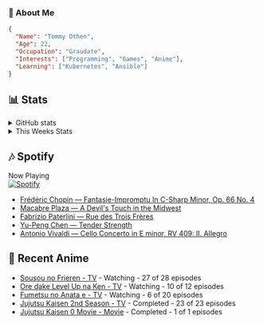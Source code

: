 ### 👋 About Me
```json
{
  "Name": "Tommy Othen",
  "Age": 22,
  "Occupation": "Graudate",
  "Interests": ["Programming", "Games", "Anime"],
  "Learning": ["Kubernetes", "Ansible"]
}
```

## 📊 Stats
<details>
  <summary>GitHub stats</summary>
  <a href="https://github.com/anuraghazra/github-readme-stats">
    <img src="https://github-readme-stats.vercel.app/api?username=tommyothen&show_icons=true&count_private=true&hide=prs,issues">
  </a>
</details>

<details>
  <summary>This Weeks Stats</summary>
  <a href="https://github.com/anuraghazra/github-readme-stats">
    <img src="https://github-readme-stats.vercel.app/api/wakatime?username=tommyothen&cache_seconds=1800&custom_title=Top%20Languages">
  </a>
</details>

## 🎶 Spotify
Now Playing\
[![Spotify](https://novatorem-dasushiasian.vercel.app/api/spotify)](https://open.spotify.com/user/g90805640970)
<!-- LASTFM:START -->
* [Frédéric Chopin — Fantasie-Impromptu In C-Sharp Minor, Op. 66 No. 4](https://www.last.fm/music/Fr%C3%A9d%C3%A9ric+Chopin/_/Fantasie-Impromptu+In+C-Sharp+Minor,+Op.+66+No.+4)
* [Macabre Plaza — A Devil&#39;s Touch in the Midwest](https://www.last.fm/music/Macabre+Plaza/_/A+Devil%27s+Touch+in+the+Midwest)
* [Fabrizio Paterlini — Rue des Trois Frères](https://www.last.fm/music/Fabrizio+Paterlini/_/Rue+des+Trois+Fr%C3%A8res)
* [Yu-Peng Chen — Tender Strength](https://www.last.fm/music/Yu-Peng+Chen/_/Tender+Strength)
* [Antonio Vivaldi — Cello Concerto in E minor, RV 409: II. Allegro](https://www.last.fm/music/Antonio+Vivaldi/_/Cello+Concerto+in+E+minor,+RV+409:+II.+Allegro)<!-- LASTFM:END -->

## 🗻 Recent Anime
<!-- ANIME-LIST:START -->
* [Sousou no Frieren - TV](https://myanimelist.net/anime/52991/Sousou_no_Frieren) - Watching - 27 of 28 episodes
* [Ore dake Level Up na Ken - TV](https://myanimelist.net/anime/52299/Ore_dake_Level_Up_na_Ken) - Watching - 10 of 12 episodes
* [Fumetsu no Anata e - TV](https://myanimelist.net/anime/41025/Fumetsu_no_Anata_e) - Watching - 6 of 20 episodes
* [Jujutsu Kaisen 2nd Season - TV](https://myanimelist.net/anime/51009/Jujutsu_Kaisen_2nd_Season) - Completed - 23 of 23 episodes
* [Jujutsu Kaisen 0 Movie - Movie](https://myanimelist.net/anime/48561/Jujutsu_Kaisen_0_Movie) - Completed - 1 of 1 episodes<!-- ANIME-LIST:END -->
